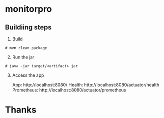 # monitorpro


## Buildiing steps

1. Build
```
# mvn clean package
```

2. Run the jar
```
# java -jar target/<artifact>.jar
```

3. Access the app

   App: http://localhost:8080/
   Health: http://localhost:8080/actuator/health
   Prometheus: http://localhost:8080/actuator/prometheus

# Thanks 
